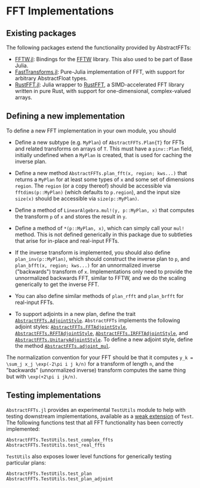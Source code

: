 # FFT Implementations

## Existing packages

The following packages extend the functionality provided by AbstractFFTs:

* [FFTW.jl](https://github.com/JuliaMath/FFTW.jl): Bindings for the
  [FFTW](http://www.fftw.org) library. This also used to be part of Base Julia.
* [FastTransforms.jl](https://github.com/JuliaApproximation/FastTransforms.jl):
  Pure-Julia implementation of FFT, with support for arbitrary AbstractFloat types.
* [RustFFT.jl](https://github.com/Taaitaaiger/RustFFT.jl): Julia wrapper to [RustFFT](https://docs.rs/rustfft/latest/rustfft/), a SIMD-accelerated FFT library written in pure Rust, with support for one-dimensional, complex-valued arrays.


## Defining a new implementation

To define a new FFT implementation in your own module, you should

* Define a new subtype (e.g. `MyPlan`) of `AbstractFFTs.Plan{T}` for FFTs and related transforms on arrays of `T`.
  This must have a `pinv::Plan` field, initially undefined when a `MyPlan` is created, that is used for caching the
  inverse plan.

* Define a new method `AbstractFFTs.plan_fft(x, region; kws...)` that returns a `MyPlan` for at least some types of
  `x` and some set of dimensions `region`.   The `region` (or a copy thereof) should be accessible via `fftdims(p::MyPlan)`
   (which defaults to `p.region`), and the input size `size(x)` should be accessible via `size(p::MyPlan)`.

* Define a method of `LinearAlgebra.mul!(y, p::MyPlan, x)` that computes the transform `p` of `x` and stores the result in `y`.

* Define a method of `*(p::MyPlan, x)`, which can simply call your `mul!` method.
  This is not defined generically in this package due to subtleties that arise for in-place and real-input FFTs.

* If the inverse transform is implemented, you should also define `plan_inv(p::MyPlan)`, which should construct the
  inverse plan to `p`, and `plan_bfft(x, region; kws...)` for an unnormalized inverse ("backwards") transform of `x`.
  Implementations only need to provide the unnormalized backwards FFT, similar to FFTW, and we do the scaling generically
  to get the inverse FFT.

* You can also define similar methods of `plan_rfft` and `plan_brfft` for real-input FFTs.

* To support adjoints in a new plan, define the trait [`AbstractFFTs.AdjointStyle`](@ref).
  `AbstractFFTs` implements the following adjoint styles: [`AbstractFFTs.FFTAdjointStyle`](@ref), [`AbstractFFTs.RFFTAdjointStyle`](@ref), [`AbstractFFTs.IRFFTAdjointStyle`](@ref), and [`AbstractFFTs.UnitaryAdjointStyle`](@ref).
  To define a new adjoint style, define the method [`AbstractFFTs.adjoint_mul`](@ref).

The normalization convention for your FFT should be that it computes ``y_k = \sum_j x_j \exp(-2\pi i j k/n)`` for a transform of
length ``n``, and the "backwards" (unnormalized inverse) transform computes the same thing but with ``\exp(+2\pi i jk/n)``.

## Testing implementations

`AbstractFFTs.jl` provides an experimental `TestUtils` module to help with testing downstream implementations,
available as a [weak extension](https://pkgdocs.julialang.org/v1.9/creating-packages/#Conditional-loading-of-code-in-packages-(Extensions)) of `Test`.
The following functions test that all FFT functionality has been correctly implemented:
```@docs
AbstractFFTs.TestUtils.test_complex_ffts
AbstractFFTs.TestUtils.test_real_ffts
```
`TestUtils` also exposes lower level functions for generically testing particular plans:
```@docs
AbstractFFTs.TestUtils.test_plan
AbstractFFTs.TestUtils.test_plan_adjoint
```
